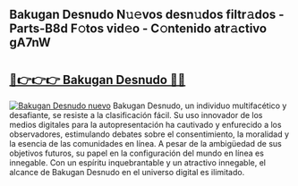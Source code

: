 ## Bakugan Desnudo N𝚞𝚎vos desn𝚞dos filtr𝚊dos - Parts-B8d F𝚘tos vid𝚎o - C𝚘ntenido atr𝚊ctivo gA7nW

# <h2><a href="http://mb7kd5.tromn.icu/?c=Bakugan+Desnudo">🔗👉👉👉 Bakugan Desnudo 🔗🔗</a></h2>

[![Bakugan Desnudo nuevo](https://i.imgur.com/pEAQMta.gif)](http://mb7kd5.tromn.icu/?c=Bakugan+Desnudo)
Bakugan Desnudo, un individuo multifacético y desafiante, se resiste a la clasificación fácil. Su uso innovador de los medios digitales para la autopresentación ha cautivado y enfurecido a los observadores, estimulando debates sobre el consentimiento, la moralidad y la esencia de las comunidades en línea. A pesar de la ambigüedad de sus objetivos futuros, su papel en la configuración del mundo en línea es innegable. Con un espíritu inquebrantable y un atractivo innegable, el alcance de Bakugan Desnudo en el universo digital es ilimitado.

